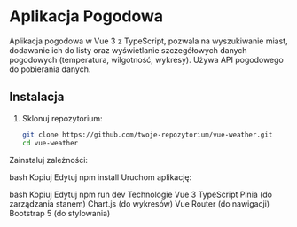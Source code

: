 # Aplikacja Pogodowa

Aplikacja pogodowa w Vue 3 z TypeScript, pozwala na wyszukiwanie miast, dodawanie ich do listy oraz wyświetlanie szczegółowych danych pogodowych (temperatura, wilgotność, wykresy). Używa API pogodowego do pobierania danych.

## Instalacja

1. Sklonuj repozytorium:

   ```bash
   git clone https://github.com/twoje-repozytorium/vue-weather.git
   cd vue-weather
   
Zainstaluj zależności:

bash
Kopiuj
Edytuj
npm install
Uruchom aplikację:

bash
Kopiuj
Edytuj
npm run dev
Technologie
Vue 3
TypeScript
Pinia (do zarządzania stanem)
Chart.js (do wykresów)
Vue Router (do nawigacji)
Bootstrap 5 (do stylowania)
